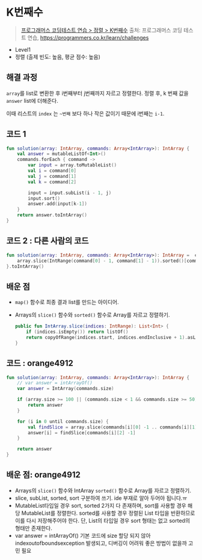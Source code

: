 # K번째수

> [프로그래머스 코딩테스트 연습 > 정렬 > K번째수](https://programmers.co.kr/learn/courses/30/lessons/42748)
> 출처: 프로그래머스 코딩 테스트 연습, https://programmers.co.kr/learn/challenges

- Level1
- 정렬 (출제 빈도: 높음, 평균 점수: 높음)

## 해결 과정

`array`를 list로 변환한 후 i번째부터 j번째까지 자르고 정렬한다.
정렬 후, k 번째 값을 `answer` list에 더해준다.

이때 리스트의 `index` 는 `~번째` 보다 하나 작은 값이기 때문에
i번째는 `i-1`.

## 코드 1

```kotlin
fun solution(array: IntArray, commands: Array<IntArray>): IntArray {
    val answer = mutableListOf<Int>()
    commands.forEach { command ->
        var input = array.toMutableList()
        val i = command[0]
        val j = command[1]
        val k = command[2]

        input = input.subList(i - 1, j)
        input.sort()
        answer.add(input[k-1])
    }
    return answer.toIntArray()
}
```

## 코드 2 : 다른 사람의 코드

```kotlin
fun solution(array: IntArray, commands: Array<IntArray>): IntArray =  commands.map { command ->
    array.slice(IntRange(command[0] - 1, command[1] - 1)).sorted()[command[2] - 1]
}.toIntArray()
```

## 배운 점

- `map()` 함수로 최종 결과 list를 만드는 아이디어.
- Arrays의 `slice()` 함수와 `sorted()` 함수로 Array를 자르고 정렬하기.

  ```kotlin
  public fun IntArray.slice(indices: IntRange): List<Int> {
      if (indices.isEmpty()) return listOf()
      return copyOfRange(indices.start, indices.endInclusive + 1).asList()
  }
  ```
  
  
## 코드 : orange4912
```kotlin
fun solution(array: IntArray, commands: Array<IntArray>): IntArray {
    // var answer = intArrayOf()
    var answer = IntArray(commands.size)

    if (array.size >= 100 || (commands.size < 1 && commands.size >= 50)) {
        return answer
    }

    for (i in 0 until commands.size) {
        val findSlice = array.slice(commands[i][0] -1 .. commands[i][1] -1).sorted()
        answer[i] = findSlice[commands[i][2] -1]
    }

    return answer
}
```

## 배운 점: orange4912
- Arrays의 `slice()` 함수와 IntArray `sorted()` 함수로 Array를 자르고 정렬하기. 
- slice, subList, sorted, sort 구분하여 쓰기. ide 부재로 알아 두어야 됩니다.ㅠ
- MutableList타입일 경우 sort, sorted 2가지 다 존재하며, sort를 사용할 경우 해당 MutableList를 정렬한다.
  sorted를 사용할 경우 정렬된 List 타입을 반환하므로 이를 다시 저장해주어야 한다.
  단, List의 타입일 경우 sort 형태는 없고 sorted의 형태만 존재한다.
- var answer = intArrayOf() 기본 코드에 size 할당 되지 않아 indexoutofboundsexception 발생되고, 디버깅이 어려워 좋은 방법이 없을까 고민 필요
